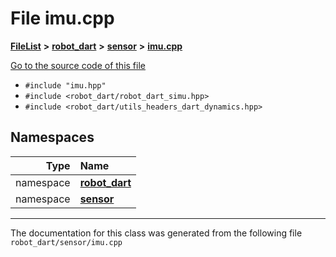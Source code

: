 

# File imu.cpp



[**FileList**](files.md) **>** [**robot\_dart**](dir_166284c5f0440000a6384365f2a45567.md) **>** [**sensor**](dir_d1adb19f0b40b70b30ee0daf1901679b.md) **>** [**imu.cpp**](imu_8cpp.md)

[Go to the source code of this file](imu_8cpp_source.md)



* `#include "imu.hpp"`
* `#include <robot_dart/robot_dart_simu.hpp>`
* `#include <robot_dart/utils_headers_dart_dynamics.hpp>`













## Namespaces

| Type | Name |
| ---: | :--- |
| namespace | [**robot\_dart**](namespacerobot__dart.md) <br> |
| namespace | [**sensor**](namespacerobot__dart_1_1sensor.md) <br> |





















































------------------------------
The documentation for this class was generated from the following file `robot_dart/sensor/imu.cpp`

